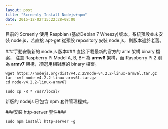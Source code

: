 ```yaml
---
layout: post
title: "Screenly Install Nodejs+npm"
date: 2015-12-02T15:22:28+08:00
---
```


目前的 Screenly 使用 Raspbian (基於Debian 7 Wheezy)版本，系統預設並未安裝 node.js，若直接 apt-get 從預設 repository 安裝 node.js，則版本過於老舊。


###手動安裝新的 node.js 版本###
直接下載最新的官方的 arm 架構 binary 檔案，
注意 Raspberry Pi Model A, B, B+ 為 **armv6** 架構，而 Raspberry Pi 2 則為 **armv7** 架構，須選用相對應的 binary 檔案。

	wget https://nodejs.org/dist/v4.2.2/node-v4.2.2-linux-armv6l.tar.gz
	tar -xvf node-v4.2.2-linux-armv6l.tar.gz
	cd node-v4.2.2-linux-armv6l

	sudo cp -R * /usr/local/

新版的 nodejs 已包含 npm 套件管理程式。



###安裝 http-server 套件###

	sudo npm install http-server -g





  